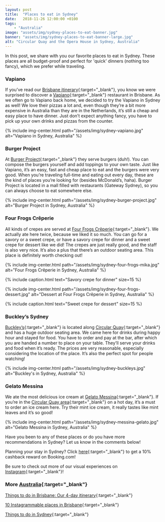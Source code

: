 ```yaml
---
layout: post
title:  "Places to eat in Sydney"
date:   2018-11-26 12:00:00 +0100
tags:
    - "Australia"
image: "assets/img/sydney-places-to-eat-banner.jpg"
banner: "assets/img/sydney-places-to-eat-banner-large.jpg"
alt: "Circular Quay and the Opera House in Sydney, Australia"
---
```


In this post, we share with you our favorite places to eat in Sydney. These places are all budget-proof and perfect for 'quick' dinners (nothing too fancy), which we prefer while traveling. 

### Vapiano

If you’ve read our [Brisbane itinerary][brisbane itinerary]{:target="_blank"}, you know we were surprised to discover a [Vapiano][vapiano]{:target="_blank"} restaurant in Brisbane. As we often go to Vapiano back home, we decided to try the Vapiano in Sydney as well! We love their pizzas a lot and, even though they’re a bit more expensive in Australia than they are in the Netherlands, it’s still a cheap and easy place to have dinner. Just don’t expect anything fancy, you have to pick up your own drinks and pizzas from the counter. 

{% include img-center.html path="/assets/img/sydney-vapiano.jpg" alt="Vapiano in Sydney, Australia" %}

### Burger Project 

At [Burger Project][burger project]{:target="_blank"} they serve burgers (duh!). You can compose the burgers yourself and add toppings to your own taste. Just like Vapiano, it’s an easy, fast and cheap place to eat and the burgers were very good. When you’re traveling full-time and eating out every day, these are the kind of places you’re looking for (besides McDonald’s, haha). Burger Project is located in a mall filled with restaurants (Gateway Sydney), so you can always choose to eat somewhere else. 

{% include img-center.html path="/assets/img/sydney-burger-project.jpg" alt="Burger Project in Sydney, Australia" %}

### Four Frogs Crêperie

All kinds of crepes are served at [Four Frogs Crêperie][four frogs]{:target="_blank"}. We actually ate here twice, because we liked it so much. You can go for a savory or a sweet crepe, or have a savory crepe for dinner and a sweet crepe for dessert like we did! The crepes are just really good, and the staff is also very nice. It’s also a plus that there’s an outdoor seating area. This place is definitely worth checking out!

{% include img-center.html path="/assets/img/sydney-four-frogs-mika.jpg" alt="Four Frogs Crêperie in Sydney, Australia" %}

{% include caption.html text="Savory crepe for dinner" size=15 %}

{% include img-center.html path="/assets/img/sydney-four-frogs-dessert.jpg" alt="Dessert at Four Frogs Crêperie in Sydney, Australia" %}

{% include caption.html text="Sweet crepe for dessert" size=15 %}

### Buckley’s Sydney

[Buckley’s][buckleys]{:target="_blank"} is located along [Circular Quay][circular quay]{:target="_blank"} and has a huge outdoor seating area. We came here for drinks during happy hour and stayed for food. You have to order and pay at the bar, after which you are handed a number to place on your table. They’ll serve your drinks and food when it’s ready. The prices are very reasonable, especially considering the location of the place. It’s also the perfect spot for people watching!

{% include img-center.html path="/assets/img/sydney-buckleys.jpg" alt="Buckley's in Sydney, Australia" %}

### Gelato Messina

We ate the most delicious ice cream at [Gelato Messina][gelato messina]{:target="_blank"}. If you’re in the [Circular Quay area][circular quay]{:target="_blank"} on a hot day, it’s a must to order an ice cream here. Try their mint ice cream, it really tastes like mint leaves and it’s so good! 

{% include img-center.html path="/assets/img/sydney-messina-gelato.jpg" alt="Gelato Messina in Sydney, Australia" %}

Have you been to any of these places or do you have more recommendations in Sydney? Let us know in the comments below!

Planning your stay in Sydney? Click [here][booking.com]{:target="_blank"} to get a 10% cashback reward on Booking.com! 

Be sure to check out more of our visual experiences on [Instagram][instagram]{:target="_blank"}!

### More [Australia][australia]{:target="_blank"}

[Things to do in Brisbane: Our 4-day itinerary][brisbane itinerary]{:target="_blank"}

[10 Instagrammable places in Brisbane][instagrammable brisbane]{:target="_blank"}

[Things to do in Sydney][sydney itinerary]{:target="_blank"}

[instagram]: https://instagram.com/kipamojo 
[booking.com]: https://www.booking.com/s/35_6/joshsn24

[australia]: https://kipamojo.world/tags.html#australia
[brisbane itinerary]: https://kipamojo.world/2018/11/05/Things-to-do-in-Brisbane-Our-4-days-itinerary.html 
[instagrammable brisbane]: https://kipamojo.world/2018/11/12/10-Instagrammable-places-in-Brisbane.html 
[sydney itinerary]: https://kipamojo.world/2018/11/18/Things-to-do-in-Sydney.html

[vapiano]: https://goo.gl/maps/9ApccX5dzVN2
[burger project]: https://goo.gl/maps/93utDAnHC582
[four frogs]: https://goo.gl/maps/dkSezXvX9nx
[buckleys]: https://goo.gl/maps/dmywnjZgmiD2
[circular quay]: https://goo.gl/maps/ZoJCZ7eCo6v
[gelato messina]: https://goo.gl/maps/HK7XCb8SdA72
